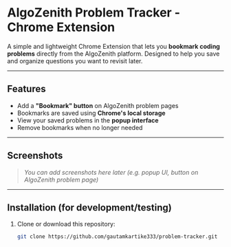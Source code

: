 #  AlgoZenith Problem Tracker - Chrome Extension

A simple and lightweight Chrome Extension that lets you **bookmark coding problems** directly from the AlgoZenith platform. Designed to help you save and organize questions you want to revisit later.

---

##  Features

-  Add a **"Bookmark" button** on AlgoZenith problem pages
-  Bookmarks are saved using **Chrome's local storage**
-  View your saved problems in the **popup interface**
-  Remove bookmarks when no longer needed

---

##  Screenshots

> _You can add screenshots here later (e.g. popup UI, button on AlgoZenith problem page)_

---

##  Installation (for development/testing)

1. Clone or download this repository:
   ```bash
   git clone https://github.com/gautamkartike333/problem-tracker.git
